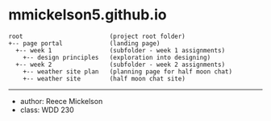 # mmickelson5.github.io

```
root                        (project root folder)
+-- page portal             (landing page)
  +-- week 1                (subfolder - week 1 assignments)
    +-- design principles   (exploration into designing)
  +-- week 2                (subfolder - week 2 assignments)
    +-- weather site plan   (planning page for half moon chat)
    +-- weather site        (half moon chat site)
```
---
* author: Reece Mickelson
* class: WDD 230
